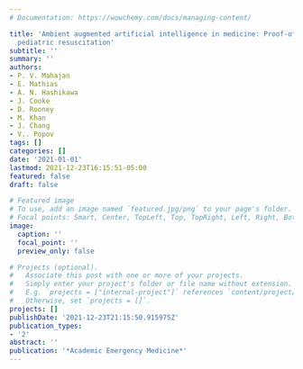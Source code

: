 ```yaml
---
# Documentation: https://wowchemy.com/docs/managing-content/

title: 'Ambient augmented artificial intelligence in medicine: Proof-of-concept in
  pediatric resuscitation'
subtitle: ''
summary: ''
authors:
- P. V. Mahajan
- E. Mathias
- A. N. Hashikawa
- J. Cooke
- D. Rooney
- M. Khan
- J. Chang
- V.. Popov
tags: []
categories: []
date: '2021-01-01'
lastmod: 2021-12-23T16:15:51-05:00
featured: false
draft: false

# Featured image
# To use, add an image named `featured.jpg/png` to your page's folder.
# Focal points: Smart, Center, TopLeft, Top, TopRight, Left, Right, BottomLeft, Bottom, BottomRight.
image:
  caption: ''
  focal_point: ''
  preview_only: false

# Projects (optional).
#   Associate this post with one or more of your projects.
#   Simply enter your project's folder or file name without extension.
#   E.g. `projects = ["internal-project"]` references `content/project/deep-learning/index.md`.
#   Otherwise, set `projects = []`.
projects: []
publishDate: '2021-12-23T21:15:50.915975Z'
publication_types:
- '2'
abstract: ''
publication: '*Academic Emergency Medicine*'
---
```

